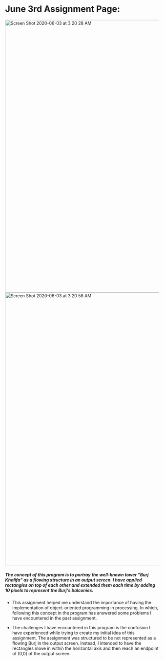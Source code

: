 # June 3rd Assignment Page:

<img width="892" alt="Screen Shot 2020-06-03 at 3 20 28 AM" src="https://user-images.githubusercontent.com/60816393/83579061-4cecbb80-a549-11ea-8379-10bee8faeceb.png">
<img width="895" alt="Screen Shot 2020-06-03 at 3 20 58 AM" src="https://user-images.githubusercontent.com/60816393/83579063-4d855200-a549-11ea-9f13-935d33f444f1.png">

##### The concept of this program is to portray the well-known tower "Burj Khalifa" as a flowing structure in an output screen. I have applied rectangles on top of each other and extended them each time by adding 10 pixels to represent the Burj's balconies.

- This assignment helped me understand the importance of having the implementation of object-oriented programming in processing. In which, following this concept in the program has answered some problems I have encountered in the past assignment.

- The challenges I have encountered in this program is the confusion I have experienced while trying to create my initial idea of this assignment. The assignment was structured to be not represented as a flowing Burj in the output screen. Instead, I intended to have the rectangles move in within the horizontal axis and then reach an endpoint of (0,0) of the output screen. 


